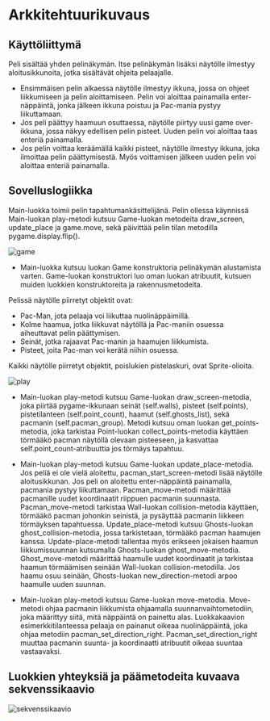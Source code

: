 # Arkkitehtuurikuvaus

## Käyttöliittymä

Peli sisältää yhden pelinäkymän. Itse pelinäkymän lisäksi näytölle ilmestyy aloitusikkunoita, jotka sisältävät ohjeita pelaajalle. 
* Ensimmäisen pelin alkaessa näytölle ilmestyy ikkuna, jossa on ohjeet liikkumiseen ja pelin aloittamiseen.
Pelin voi aloittaa painamalla enter-näppäintä, jonka jälkeen ikkuna poistuu ja Pac-mania pystyy liikuttamaan. 
* Jos peli päättyy haamuun osuttaessa, näytölle piirtyy uusi game over-ikkuna, jossa näkyy edellisen pelin pisteet. Uuden pelin voi aloittaa taas enteriä painamalla. 
* Jos pelin voittaa keräämällä kaikki pisteet, näytölle ilmestyy ikkuna, joka ilmoittaa pelin päättymisestä. Myös voittamisen jälkeen uuden pelin voi aloittaa enteriä painamalla.

## Sovelluslogiikka

Main-luokka toimii pelin tapahtumankäsittelijänä. Pelin ollessa käynnissä Main-luokan play-metodi kutsuu Game-luokan metodeita draw_screen, update_place ja game.move, sekä päivittää pelin tilan metodilla pygame.display.flip(). 

![game](https://github.com/anniliisal/ot-harjoitustyo/blob/master/dokumentaatio/kuvat/Game().png)

* Main-luokka kutsuu luokan Game konstruktoria pelinäkymän alustamista varten. Game-luokan konstruktori luo oman luokan atribuutit, 
kutsuen muiden luokkien konstruktoreita ja rakennusmetodeita. 

Pelissä näytölle piirretyt objektit ovat:

* Pac-Man, jota pelaaja voi liikuttaa nuolinäppäimillä.
* Kolme haamua, jotka liikkuvat näytöllä ja Pac-maniin osuessa 
  aiheuttavat pelin päättymisen. 
* Seinät, jotka rajaavat Pac-manin ja haamujen liikkumista.
* Pisteet, joita Pac-man voi kerätä niihin osuessa.

Kaikki näytölle piirretyt objektit, poislukien pistelaskuri, ovat Sprite-olioita. 

![play](https://github.com/anniliisal/ot-harjoitustyo/blob/master/dokumentaatio/kuvat/play().png)

* Main-luokan play-metodi kutsuu Game-luokan draw_screen-metodia, joka piirtää pygame-ikkunaan seinät (self.walls), 
pisteet (self.points), pistetilanteen (self.point_count), haamut (self.ghosts_list), sekä pacmanin (self.pacman_group). Metodi kutsuu
oman luokan get_points-metodia, joka tarkistaa Point-luokan collect_points-metodia käyttäen törmääkö pacman näytöllä olevaan pisteeseen,
ja kasvattaa self.point_count-atribuuttia jos törmäys tapahtuu. 

* Main-luokan play-metodi kutsuu Game-luokan update_place-metodia. Jos peliä ei ole vielä aloitettu, pacman_start_screen-metodi lisää näytölle aloitusikkunan. Jos peli on aloitettu enter-näppäintä painamalla, pacmania pystyy liikuttamaan. Pacman_move-metodi määrittää pacmanille uudet koordinaatit riippuen pacmanin suunnasta. Pacman_move-metodi tarkistaa Wall-luokan collision-metodia käyttäen, törmääkö pacman johonkin seinistä, ja pysäyttää pacmanin liikkeen törmäyksen tapahtuessa. 
Update_place-metodi kutsuu Ghosts-luokan ghost_collision-metodia, jossa tarkistetaan, törmääkö pacman haamujen kanssa. Update-place-metodi tallentaa myös erikseen jokaisen haamun liikkumissuunnan kutsumalla Ghosts-luokan ghost_move-metodia. Ghost_move-metodi määrittää haamulle uudet koordinaatit ja tarkistaa haamun törmäämisen seinään Wall-luokan collision-metodilla. Jos haamu osuu seinään, Ghosts-luokan new_direction-metodi arpoo haamulle uuden suunnan.

* Main-luokan play-metodi kutsuu Game-luokan move-metodia. Move-metodi ohjaa pacmanin liikkumista ohjaamalla suunnanvaihtometodiin, joka määrittyy siitä, mitä näppäintä on painettu alas. Luokkakaavion esimerkkitilanteessa pelaaja on painanut oikeaa nuolinäppäintä, joka ohjaa metodiin pacman_set_direction_right. Pacman_set_direction_right 
muuttaa pacmanin suunta- ja koordinaatti atribuutit oikeaa suuntaa vastaavaksi. 

## Luokkien yhteyksiä ja päämetodeita kuvaava sekvenssikaavio

![sekvenssikaavio](https://github.com/anniliisal/ot-harjoitustyo/blob/master/dokumentaatio/kuvat/sekvenssikaavio.png)

